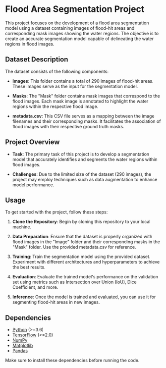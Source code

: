 # Flood Area Segmentation Project

This project focuses on the development of a flood area segmentation model using a dataset containing images of flood-hit areas and corresponding mask images showing the water regions. The objective is to create an accurate segmentation model capable of delineating the water regions in flood images.

## Dataset Description

The dataset consists of the following components:

- **Images**: This folder contains a total of 290 images of flood-hit areas. These images serve as the input for the segmentation model.

- **Masks**: The "Mask" folder contains mask images that correspond to the flood images. Each mask image is annotated to highlight the water regions within the respective flood image.

- **metadata.csv**: This CSV file serves as a mapping between the image filenames and their corresponding masks. It facilitates the association of flood images with their respective ground truth masks.

## Project Overview

- **Task**: The primary task of this project is to develop a segmentation model that accurately identifies and segments the water regions within flood images.

- **Challenges**: Due to the limited size of the dataset (290 images), the project may employ techniques such as data augmentation to enhance model performance.

## Usage

To get started with the project, follow these steps:

1. **Clone the Repository**: Begin by cloning this repository to your local machine.

2. **Data Preparation**: Ensure that the dataset is properly organized with flood images in the "Image" folder and their corresponding masks in the "Mask" folder. Use the provided metadata.csv for reference.

3. **Training**: Train the segmentation model using the provided dataset. Experiment with different architectures and hyperparameters to achieve the best results.

4. **Evaluation**: Evaluate the trained model's performance on the validation set using metrics such as Intersection over Union (IoU), Dice Coefficient, and more.

5. **Inference**: Once the model is trained and evaluated, you can use it for segmenting flood-hit areas in new images.

## Dependencies

- [Python](https://www.python.org/) (>=3.6)
- [TensorFlow](https://www.tensorflow.org/) (>=2.0)
- [NumPy](https://numpy.org/)
- [Matplotlib](https://matplotlib.org/)
- [Pandas](https://pandas.pydata.org/)

Make sure to install these dependencies before running the code.

